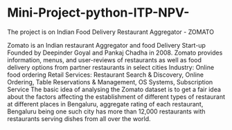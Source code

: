 # Mini-Project-python-ITP-NPV-
The project is on Indian Food Delivery Restaurant Aggregator - ZOMATO

Zomato is an Indian restaurant Aggregator and food Delivery Start-up Founded by Deepinder Goyal and  Pankaj Chadha  in 2008. Zomato provides  information,  menus,  and user-reviews of restaurants as well  as food  delivery options from partner restaurants in  select cities 
 Industry:  Online  food ordering  Retail
 Services:  Restaurant Search &  Discovery,  Online Ordering, Table Reservations  & Management,  OS Systems,  Subscription Service
The basic idea  of analysing the Zomato dataset is to get a  fair idea about the factors affecting the  establishment of different types of restaurant at different  places  in  Bengaluru, aggregate rating of each  restaurant,  Bengaluru  being one such city has more than 12,000 restaurants with restaurants  serving dishes from all over the world. 
